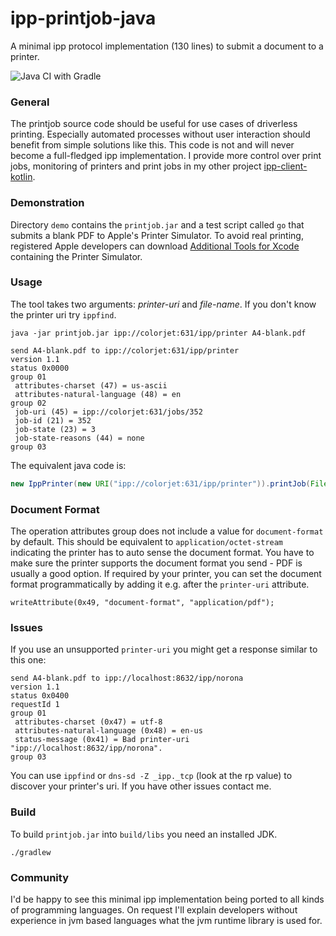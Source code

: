 
# ipp-printjob-java
A minimal ipp protocol implementation (130 lines) to submit a document to a printer.

![Java CI with Gradle](https://github.com/gmuth/ipp-printjob-java/workflows/Java%20CI%20with%20Gradle/badge.svg)

### General

The printjob source code should be useful for use cases of driverless printing.
Especially automated processes without user interaction should benefit from simple solutions like this.
This code is not and will never become a full-fledged ipp implementation.
I provide more control over print jobs, monitoring of printers and print jobs in my other project
[ipp-client-kotlin](https://github.com/gmuth/ipp-client-kotlin).

### Demonstration

Directory `demo` contains the `printjob.jar` and a test script called `go` that submits a blank PDF to Apple's Printer Simulator.
To avoid real printing, registered Apple developers can download
[Additional Tools for Xcode](https://developer.apple.com/download/more/)
containing the Printer Simulator.

### Usage

The tool takes two arguments: *printer-uri* and *file-name*. 
If you don't know the printer uri try `ippfind`. 

```
java -jar printjob.jar ipp://colorjet:631/ipp/printer A4-blank.pdf

send A4-blank.pdf to ipp://colorjet:631/ipp/printer
version 1.1
status 0x0000
group 01
 attributes-charset (47) = us-ascii
 attributes-natural-language (48) = en
group 02
 job-uri (45) = ipp://colorjet:631/jobs/352
 job-id (21) = 352
 job-state (23) = 3
 job-state-reasons (44) = none
group 03
``` 
    
The equivalent java code is:

```java
new IppPrinter(new URI("ipp://colorjet:631/ipp/printer")).printJob(File("A4-blank.pdf"));
```
### Document Format

The operation attributes group does not include a value for `document-format` by default.
This should be equivalent to `application/octet-stream` indicating the printer has to auto sense the document format.
You have to make sure the printer supports the document format you send - PDF is usually a good option.
If required by your printer, you can set the document format programmatically by adding it e.g. after the `printer-uri` attribute.

    writeAttribute(0x49, "document-format", "application/pdf");
    
### Issues

If you use an unsupported `printer-uri` you might get a response similar to this one:

```
send A4-blank.pdf to ipp://localhost:8632/ipp/norona
version 1.1
status 0x0400
requestId 1
group 01
 attributes-charset (0x47) = utf-8
 attributes-natural-language (0x48) = en-us
 status-message (0x41) = Bad printer-uri "ipp://localhost:8632/ipp/norona".
group 03
```
You can use `ippfind` or `dns-sd -Z _ipp._tcp` (look at the rp value) to discover your printer's uri.
If you have other issues contact me.

### Build

To build `printjob.jar` into `build/libs` you need an installed JDK.

    ./gradlew

### Community

I'd be happy to see this minimal ipp implementation being ported to all kinds of programming languages.
On request I'll explain developers without experience in jvm based languages what the jvm runtime library is used for.
